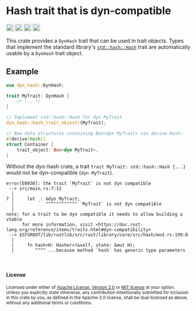 Hash trait that is dyn-compatible
=================================

[<img alt="github" src="https://img.shields.io/badge/github-dtolnay/dyn--hash-8da0cb?style=for-the-badge&labelColor=555555&logo=github" height="20">](https://github.com/dtolnay/dyn-hash)
[<img alt="crates.io" src="https://img.shields.io/crates/v/dyn-hash.svg?style=for-the-badge&color=fc8d62&logo=rust" height="20">](https://crates.io/crates/dyn-hash)
[<img alt="docs.rs" src="https://img.shields.io/badge/docs.rs-dyn--hash-66c2a5?style=for-the-badge&labelColor=555555&logo=docs.rs" height="20">](https://docs.rs/dyn-hash)
[<img alt="build status" src="https://img.shields.io/github/actions/workflow/status/dtolnay/dyn-hash/ci.yml?branch=master&style=for-the-badge" height="20">](https://github.com/dtolnay/dyn-hash/actions?query=branch%3Amaster)

This crate provides a `DynHash` trait that can be used in trait objects. Types
that implement the standard library's [`std::hash::Hash`] trait are
automatically usable by a `DynHash` trait object.

[`std::hash::Hash`]: https://doc.rust-lang.org/std/hash/trait.Hash.html

## Example

```rust
use dyn_hash::DynHash;

trait MyTrait: DynHash {
    /* ... */
}

// Implement std::hash::Hash for dyn MyTrait
dyn_hash::hash_trait_object!(MyTrait);

// Now data structures containing Box<dyn MyTrait> can derive Hash:
#[derive(Hash)]
struct Container {
    trait_object: Box<dyn MyTrait>,
}
```

Without the dyn-hash crate, a trait `trait MyTrait: std::hash::Hash {...}` would
not be dyn-compatible (`dyn MyTrait`).

```console
error[E0038]: the trait `MyTrait` is not dyn compatible
 --> src/main.rs:7:12
  |
7 |     let _: &dyn MyTrait;
  |            ^^^^^^^^^^^^ `MyTrait` is not dyn compatible
  |
note: for a trait to be dyn compatible it needs to allow building a vtable
      for more information, visit <https://doc.rust-lang.org/reference/items/traits.html#dyn-compatibility>
 --> $SYSROOT/lib/rustlib/src/rust/library/core/src/hash/mod.rs:199:8
  |
  |     fn hash<H: Hasher>(&self, state: &mut H);
  |        ^^^^ ...because method `hash` has generic type parameters
```

<br>

#### License

<sup>
Licensed under either of <a href="LICENSE-APACHE">Apache License, Version
2.0</a> or <a href="LICENSE-MIT">MIT license</a> at your option.
</sup>

<br>

<sub>
Unless you explicitly state otherwise, any contribution intentionally submitted
for inclusion in this crate by you, as defined in the Apache-2.0 license, shall
be dual licensed as above, without any additional terms or conditions.
</sub>
